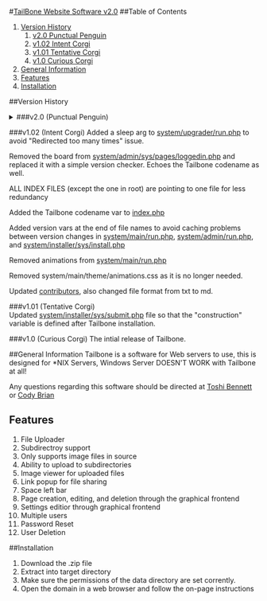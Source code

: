 #[TailBone Website Software v2.0](https://tailbone.gardenwolf.com/ "Tailbone's Official Website")
##Table of Contents
1. [Version History](#version-history)
	1. [v2.0 Punctual Penguin](#v20-punctual-penguin) 
	2. [v1.02 Intent Corgi](#v102-intent-corgi)
	3. [v1.01 Tentative Corgi](#v101-tentative-corgi)
	4. [v1.0 Curious Corgi](#v10-curious-corgi)
2. [General Information](#general-information)
3. [Features](#features)
4. [Installation](#installation)

##Version History
<details>
	<summary>###v2.0 (Punctual Penguin)</summary>
	[system/admin/run.php](system/admin/run.php)  
	-Updated to use the new theme file.  
	-Added MSGBanner.js script.  
	-Added the version tags to prevent "bad cache".  
	-Removed the strange page reg thing I did...  
	-Fixed a session timeout issue.  
	-New MSGBanner script.  

	[system/admin/sys/editTheme.php](system/admin/sys/editTheme.php) - Updated to use the new theme file.

	[system/admin/sys/pages/theme.php](system/admin/sys/pages/theme.php) - Updated to use the new theme file.

	[system/main/theme/theme.php](system/main/theme/theme.php)
	--REPLACES themeColours.scss.php thing...

	[system/main/theme/animations.css](system/main/theme/animations.css)
	--ADDED

	[data/theme.php](data/theme.php)
	--REPLACES colours.php

	[system/jScipts/loading.js](system/jScipts/loading.js) - Removed MSGBanner parts.

	[system/jScipts/MSGBanner.js](system/jScipts/MSGBanner.js)
	--NEW: Contains the click to close and the timeout.

	[system/main/run.php](system/main/run.php)  
	-Updated to use the new theme file.  
	-Updated to report 404 as a header.  
	-Updated to make edit button direct to settings when a 404 has occurred.  
	-Added the MSGBanner.js script.  
	-Added the version tags to prevent "bad cache".  
	-Fixed a session timeout issue.  
	-New MSGBanner script.  
	-Re-added the animations.  
	-No longer requiring file. Only echoing its contents. (More secure and prevents scripts from running.)  

	[system/installer/sys/install.php](system/installer/sys/install.php)  
	-Updated to use the new theme file.  
	-Added the version tags to prevent "bad cache".  

	[system/jScripts/wysiwyg.php](system/jScripts/wysiwyg.php) - Updated to use the new theme file.

	[system/installer/sys/sumbit.php](system/installer/sys/sumbit.php) - Fixed MSGBanner parameters.

	[system/upgrader/run.php](system/upgrader/run.php) - Updated to edit data folder colours.php to theme.php.

	[system/admin/sys/pages/file_manager.php](system/admin/sys/pages/file_manager.php) - Updated to the new theme stuffs.

	[system/admin/sys/pages/pages.php](system/admin/sys/pages/pages.php) - Re-arranged the buttons.

	system/admin/sys/pages/pages_*.php
	--REMOVED

	[system/admin/sys/pages/pages.php](system/admin/sys/pages/pages.php) - Updated to contain ALL pages data.

	system/admin/sys/sys.pagereg.php
	--REMOVED

	[system/admin/sys/pages/users.php](system/admin/sys/pages/users.php) - Updated to use new theme var.

	[system/admin/sys/*](system/admin/sys/) (excluding pages folder)  
	-Updated to work with the new loggedin check.  
	-Updated to use new MSGBanner.  

	[index.php](index.php)  
	-Added the new loggedin check.  
	-Added getUsers() function.  

	[system/admin/sys/pages/users.php](system/admin/sys/pages/users.php) - Now uses the userList function.

	[system/admin/sys/pages/loggedin.php](system/admin/sys/pages/loggedin.php) -Added server admin email.

	[system/main/theme/main.css](system/main/theme/main.css) -Fixed stretched images issue.

	[system/admin/sys/pages/file_manager.php](system/admin/sys/pages/file_manager.php) - Viewer is no longer a pesky iframe. It is a proper image viewer this time.
</details>

###v1.02 (Intent Corgi)
Added a sleep arg to [system/upgrader/run.php](system/upgrader/run.php) to avoid "Redirected too many times" issue.

Removed the board from [system/admin/sys/pages/loggedin.php](system/admin/sys/pages/loggedin.php) and replaced it with a simple version checker.  Echoes the Tailbone codename as well.

ALL INDEX FILES (except the one in root) are pointing to one file for less redundancy

Added the Tailbone codename var to [index.php](index.php)

Added version vars at the end of file names to avoid caching problems between version changes in [system/main/run.php](system/main/run.php), [system/admin/run.php](system/admin/run.php), and [system/installer/sys/install.php](system/installer/sys/install.php)

Removed animations from [system/main/run.php](system/main/run.php)

Removed system/main/theme/animations.css as it is no longer needed.

Updated [contributors](contributors.md), also changed file format from txt to md.

###v1.01 (Tentative Corgi)  
Updated [system/installer/sys/submit.php](system/installer/sys/submit.php) file so that the "construction" variable is defined after Tailbone installation.

###v1.0 (Curious Corgi) 
The intial release of Tailbone.

##General Information
Tailbone is a software for Web servers to use, this is designed for \*NIX Servers,	 Windows Server DOESN'T WORK with Tailbone at all!
  
Any questions regarding this software should be directed at [Toshi Bennett](mailto:toshi@gardenwolf.com?Subject=Tailbone "Send an email to Toshi") or [Cody Brian](mailto:cody@gardenwolf.com?Subject=Tailbone "Send an email to Cody")


## Features
1. File Uploader
  1. Subdirectroy support
  2. Only supports image files in source
  3. Ability to upload to subdirectories
  4. Image viewer for uploaded files
  5. Link popup for file sharing
  6. Space left bar
2. Page creation, editing, and deletion through the graphical frontend
3. Settings editior through graphical frontend
4. Multiple users
  1. Password Reset
  2. User Deletion

##Installation
1. Download the .zip file
2. Extract into target directory
3. Make sure the permissions of the data directory are set corrently.
4. Open the domain in a web browser and follow the on-page instructions
